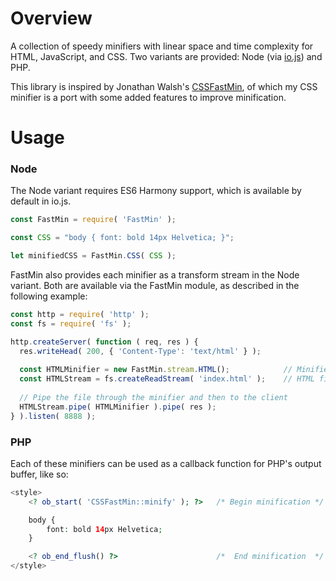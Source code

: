 # Overview

A collection of speedy minifiers with linear space and time complexity for HTML, JavaScript, and CSS.  Two variants are provided: Node (via [io.js](http://github.com/iojs/io.js)) and PHP.

This library is inspired by Jonathan Walsh's [CSSFastMin](http://git.io/FX_L3w), of which my CSS minifier is a port with some added features to improve minification.

# Usage

### Node

The Node variant requires ES6 Harmony support, which is available by default in io.js.

~~~JavaScript
const FastMin = require( 'FastMin' );

const CSS = "body { font: bold 14px Helvetica; }";

let minifiedCSS = FastMin.CSS( CSS );
~~~

FastMin also provides each minifier as a transform stream in the Node variant.  Both are available via the FastMin module, as described in the following example:

~~~JavaScript
const http = require( 'http' );
const fs = require( 'fs' );

http.createServer( function ( req, res ) {
  res.writeHead( 200, { 'Content-Type': 'text/html' } );
  
  const HTMLMinifier = new FastMin.stream.HTML();            // Minifier stream
  const HTMLStream = fs.createReadStream( 'index.html' );    // HTML file stream
  
  // Pipe the file through the minifier and then to the client
  HTMLStream.pipe( HTMLMinifier ).pipe( res );
} ).listen( 8888 );
~~~

### PHP

Each of these minifiers can be used as a callback function for PHP's output buffer, like so:

~~~PHP
<style>
	<? ob_start( 'CSSFastMin::minify' ); ?>   /* Begin minification */

	body {
	    font: bold 14px Helvetica;
	}

	<? ob_end_flush() ?>                      /*  End minification  */
</style>
~~~